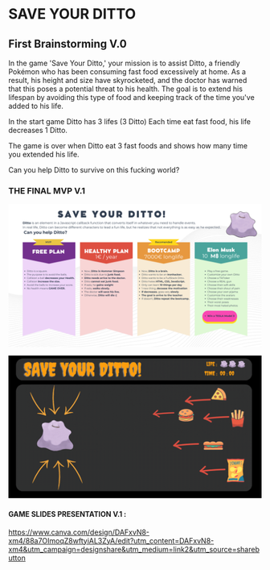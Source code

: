 # SAVE YOUR DITTO


## First Brainstorming V.0
In the game 'Save Your Ditto,' your mission is to assist Ditto, a friendly Pokémon who has been consuming fast food excessively at home. 
As a result, his height and size have skyrocketed, and the doctor has warned that this poses a potential threat to his health.
The goal is to extend his lifespan by avoiding this type of food and keeping track of the time you've added to his life.

In the start game Ditto has 3 lifes (3 Ditto)
Each time eat fast food, his life decreases 1 Ditto.

The game is over when Ditto eat 3 fast foods and shows how many time you extended his life.


Can you help Ditto to survive on this fucking world?

### THE FINAL MVP V.1

![INDEX PAGE](img/background.png)

![THIS IS THE GAME DESCRIPTION](img/game-description.gif)


#### GAME SLIDES PRESENTATION V.1 : 

https://www.canva.com/design/DAFxvN8-xm4/88a7OImoqZ8wftyiAL3ZyA/edit?utm_content=DAFxvN8-xm4&utm_campaign=designshare&utm_medium=link2&utm_source=sharebutton
